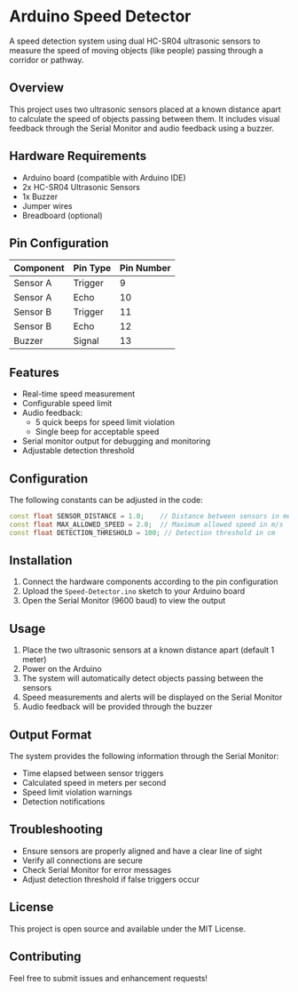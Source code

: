 # Arduino Speed Detector

A speed detection system using dual HC-SR04 ultrasonic sensors to measure the speed of moving objects (like people) passing through a corridor or pathway.

## Overview

This project uses two ultrasonic sensors placed at a known distance apart to calculate the speed of objects passing between them. It includes visual feedback through the Serial Monitor and audio feedback using a buzzer.

## Hardware Requirements

- Arduino board (compatible with Arduino IDE)
- 2x HC-SR04 Ultrasonic Sensors
- 1x Buzzer
- Jumper wires
- Breadboard (optional)

## Pin Configuration

| Component | Pin Type | Pin Number |
|-----------|----------|------------|
| Sensor A  | Trigger  | 9          |
| Sensor A  | Echo     | 10         |
| Sensor B  | Trigger  | 11         |
| Sensor B  | Echo     | 12         |
| Buzzer    | Signal   | 13         |

## Features

- Real-time speed measurement
- Configurable speed limit
- Audio feedback:
  - 5 quick beeps for speed limit violation
  - Single beep for acceptable speed
- Serial monitor output for debugging and monitoring
- Adjustable detection threshold

## Configuration

The following constants can be adjusted in the code:

```cpp
const float SENSOR_DISTANCE = 1.0;    // Distance between sensors in meters
const float MAX_ALLOWED_SPEED = 2.0;  // Maximum allowed speed in m/s
const float DETECTION_THRESHOLD = 100; // Detection threshold in cm
```

## Installation

1. Connect the hardware components according to the pin configuration
2. Upload the `Speed-Detector.ino` sketch to your Arduino board
3. Open the Serial Monitor (9600 baud) to view the output

## Usage

1. Place the two ultrasonic sensors at a known distance apart (default 1 meter)
2. Power on the Arduino
3. The system will automatically detect objects passing between the sensors
4. Speed measurements and alerts will be displayed on the Serial Monitor
5. Audio feedback will be provided through the buzzer

## Output Format

The system provides the following information through the Serial Monitor:
- Time elapsed between sensor triggers
- Calculated speed in meters per second
- Speed limit violation warnings
- Detection notifications

## Troubleshooting

- Ensure sensors are properly aligned and have a clear line of sight
- Verify all connections are secure
- Check Serial Monitor for error messages
- Adjust detection threshold if false triggers occur

## License

This project is open source and available under the MIT License.

## Contributing

Feel free to submit issues and enhancement requests! 